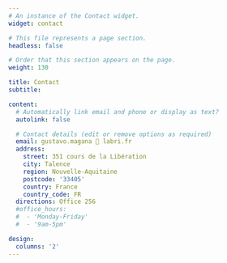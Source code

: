 ```yaml
---
# An instance of the Contact widget.
widget: contact

# This file represents a page section.
headless: false

# Order that this section appears on the page.
weight: 130

title: Contact
subtitle:

content:
  # Automatically link email and phone or display as text?
  autolink: false

  # Contact details (edit or remove options as required)
  email: gustavo.magana 🐌 labri.fr
  address:
    street: 351 cours de la Libération
    city: Talence
    region: Nouvelle-Aquitaine
    postcode: '33405'
    country: France
    country_code: FR
  directions: Office 256
  #office_hours:
  #  - 'Monday-Friday'
  #  - '9am-5pm'

design:
  columns: '2'
---
```

